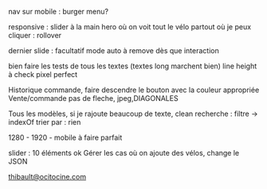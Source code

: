 nav sur mobile : burger menu? 

responsive : slider à la main
             hero où on voit tout le vélo
             partout où je peux cliquer : rollover
             
dernier slide : facultatif mode auto 
                à remove dès que interaction
                
bien faire les tests de tous les textes (textes long marchent bien)
line height à check
pixel perfect

Historique commande, faire descendre le bouton avec la couleur appropriée
Vente/commande pas de fleche, jpeg,DIAGONALES

Tous les modèles, si je rajoute beaucoup de texte, clean
recherche : filtre -> indexOf 
trier par : rien

1280 - 1920 - mobile
à faire parfait

slider : 10 éléments ok
Gérer les cas où on ajoute des vélos, change le JSON

thibault@ocitocine.com
